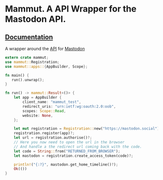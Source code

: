 # Mammut. A API Wrapper for the Mastodon API.

## [Documentation](https://docs.rs/mammut/)

A wrapper around the [API](https://github.com/tootsuite/mastodon/blob/master/docs/Using-the-API/API.md#tag) for [Mastodon](https://mastodon.social/)

```rust
extern crate mammut;
use mammut::Registration;
use mammut::apps::{AppBuilder, Scope};

fn main() {
   run().unwrap();
}

fn run() -> mammut::Result<()> {
    let app = AppBuilder {
        client_name: "mammut_test",
        redirect_uris: "urn:ietf:wg:oauth:2.0:oob",
        scopes: Scope::Read,
        website: None,
    };

    let mut registration = Registration::new("https://mastodon.social");
    registration.register(app)?;
    let url = registration.authorise()?;
    // Here you now need to open the url in the browser
    // And handle a the redirect url coming back with the code.
    let code = String::from("RETURNED_FROM_BROWSER");
    let mastodon = registration.create_access_token(code)?;

    println!("{:?}", mastodon.get_home_timeline()?);
    Ok(())
}
```
